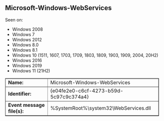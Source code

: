 ## Microsoft-Windows-WebServices

Seen on:
* Windows 2008
* Windows 7
* Windows 2012
* Windows 8.0
* Windows 8.1
* Windows 10 (1511, 1607, 1703, 1709, 1803, 1809, 1903, 1909, 2004, 20H2)
* Windows 2016
* Windows 2019
* Windows 11 (21H2)

<table border="1" class="docutils">
  <tbody>
    <tr>
      <td><b>Name:</b></td>
      <td>Microsoft-Windows-WebServices</td>
    </tr>
    <tr>
      <td><b>Identifier:</b></td>
      <td>{e04fe2e0-c6cf-4273-b59d-5c97c9c374a4}</td>
    </tr>
    <tr>
      <td><b>Event message file(s):</b></td>
      <td>%SystemRoot%\system32\WebServices.dll</td>
    </tr>
  </tbody>
</table>

&nbsp;


